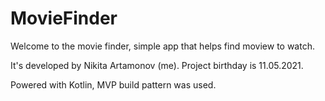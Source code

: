 # MovieFinder
Welcome to the movie finder, simple app that helps find moview to watch.

It's developed by Nikita Artamonov (me). Project birthday is 11.05.2021.

Powered with Kotlin, MVP build pattern was used.
